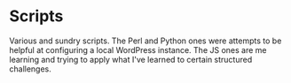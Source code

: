 # Scripts

Various and sundry scripts. The Perl and Python ones were attempts to be helpful at configuring a local WordPress instance. The JS ones are me learning and trying to apply what I've learned to certain structured challenges.
